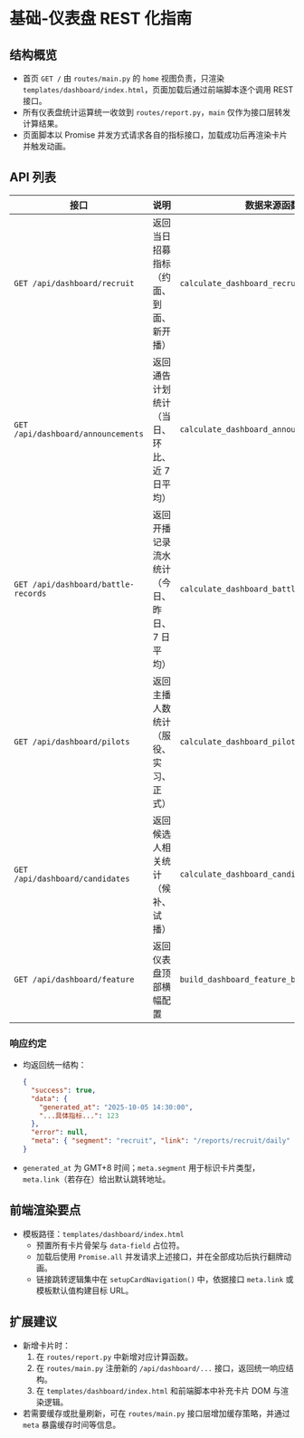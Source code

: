 # 基础-仪表盘 REST 化指南

## 结构概览

- 首页 `GET /` 由 `routes/main.py` 的 `home` 视图负责，只渲染 `templates/dashboard/index.html`，页面加载后通过前端脚本逐个调用 REST 接口。
- 所有仪表盘统计运算统一收敛到 `routes/report.py`，`main` 仅作为接口层转发计算结果。
- 页面脚本以 Promise 并发方式请求各自的指标接口，加载成功后再渲染卡片并触发动画。

## API 列表

| 接口 | 说明 | 数据来源函数 |
| --- | --- | --- |
| `GET /api/dashboard/recruit` | 返回当日招募指标（约面、到面、新开播） | `calculate_dashboard_recruit_metrics` |
| `GET /api/dashboard/announcements` | 返回通告计划统计（当日、环比、近 7 日平均） | `calculate_dashboard_announcement_metrics` |
| `GET /api/dashboard/battle-records` | 返回开播记录流水统计（今日、昨日、7 日平均） | `calculate_dashboard_battle_metrics` |
| `GET /api/dashboard/pilots` | 返回主播人数统计（服役、实习、正式） | `calculate_dashboard_pilot_metrics` |
| `GET /api/dashboard/candidates` | 返回候选人相关统计（候补、试播） | `calculate_dashboard_candidate_metrics` |
| `GET /api/dashboard/feature` | 返回仪表盘顶部横幅配置 | `build_dashboard_feature_banner` |

### 响应约定

- 均返回统一结构：
  ```json
  {
    "success": true,
    "data": {
      "generated_at": "2025-10-05 14:30:00",
      "...具体指标...": 123
    },
    "error": null,
    "meta": { "segment": "recruit", "link": "/reports/recruit/daily" }
  }
  ```
- `generated_at` 为 GMT+8 时间；`meta.segment` 用于标识卡片类型，`meta.link`（若存在）给出默认跳转地址。

## 前端渲染要点

- 模板路径：`templates/dashboard/index.html`
  - 预置所有卡片骨架与 `data-field` 占位符。
  - 加载后使用 `Promise.all` 并发请求上述接口，并在全部成功后执行翻牌动画。
  - 链接跳转逻辑集中在 `setupCardNavigation()` 中，依据接口 `meta.link` 或模板默认值构建目标 URL。

## 扩展建议

- 新增卡片时：
  1. 在 `routes/report.py` 中新增对应计算函数。
  2. 在 `routes/main.py` 注册新的 `/api/dashboard/...` 接口，返回统一响应结构。
  3. 在 `templates/dashboard/index.html` 和前端脚本中补充卡片 DOM 与渲染逻辑。
- 若需要缓存或批量刷新，可在 `routes/main.py` 接口层增加缓存策略，并通过 `meta` 暴露缓存时间等信息。
